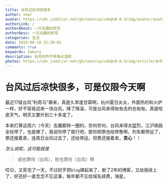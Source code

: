 ```yaml
---
title: 台风过后凉快很多
author: vear
avatar: https://cdn.jsdelivr.net/gh/vearvip/cdn@v0.0.9/img/avatar/avatar.webp
authorLink: /
authorAbout: 一只无趣的死宅
authorDesc: 一只无趣的死宅
categories: 生活
date: 2019-08-10 22:30:01
comments: true
keywords: Sakura
description: 台风你咋不多降点温呢
photos: https://cdn.jsdelivr.net/gh/vearvip/cdn@v0.0.9/img/article/水中的鱼.webp
---
```

# 台风过后凉快很多，可是仅限今天啊

最近17级台风“利奇马”袭来，真是久旱逢甘霖啊，杭州夏日炎炎，外面热的和火炉一样，好不容易迎来一场台风，降了降温，可是台风来得匆匆去的也匆匆。真是哈皮天气，明天又要升到三十多度了。

本来打算这周六（今天）去魔都转一圈的，奈何奈何，台风来得太猛烈，江沪铁路全给停了，也是佛了，我说你停了就行吧，那你把票也给停售啊，列车都停运了，票还接着卖，连周日台风过去了，还给停运，但票还接着卖，**贪心**！！

*怎么说呢，这可能就是*
> 成也萧何（台风），败也萧何（台风）啊

哎😌，又死宅了一天，不过好歹把`blog`建起来了，断了2年的博客，又给我续上了，好还好一直念念不忘这事，每年都不忘给域名续费，海星。

